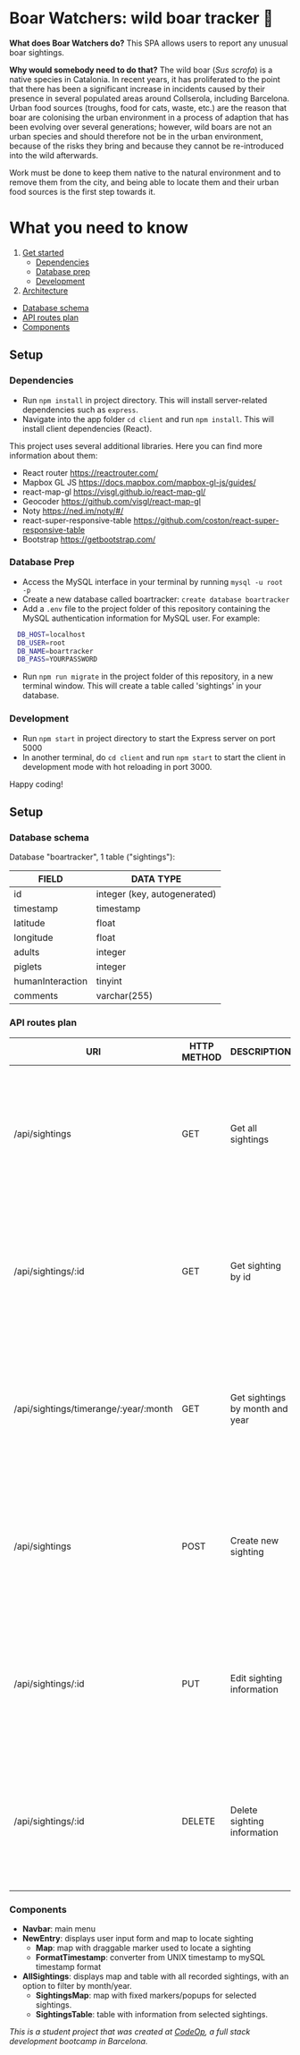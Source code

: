 # Boar Watchers: wild boar tracker :boar:

**What does Boar Watchers do?**
This SPA allows users to report any unusual boar sightings.

**Why would somebody need to do that?**
The wild boar (*Sus scrofa*) is a native species in Catalonia. In recent years, it has proliferated to the point that there has been a significant increase in incidents caused by their presence in several populated areas around Collserola, including Barcelona. Urban food sources (troughs, food for cats, waste, etc.) are the reason that boar are colonising the urban environment in a process of adaption that has been evolving over several generations; however, wild boars are not an urban species and should therefore not be in the urban environment, because of the risks they bring and because they cannot be re-introduced into the wild afterwards.

Work must be done to keep them native to the natural environment and to remove them from the city, and being able to locate them and their urban food sources is the first step towards it.

# What you need to know

1. [Get started](#setup)
    - [Dependencies](#dependencies)
    - [Database prep](#database-prep)
    - [Development](#development)
2. [Architecture](#architecture)
  - [Database schema](#database-schema)
  - [API routes plan](#API-routes-plan)
  - [Components](#components)

## Setup

### Dependencies

- Run `npm install` in project directory. This will install server-related dependencies such as `express`.
- Navigate into the app folder `cd client` and run `npm install`. This will install client dependencies (React).

This project uses several additional libraries. Here you can find more information about them:
- React router https://reactrouter.com/
- Mapbox GL JS https://docs.mapbox.com/mapbox-gl-js/guides/
- react-map-gl https://visgl.github.io/react-map-gl/
- Geocoder https://github.com/visgl/react-map-gl
- Noty https://ned.im/noty/#/
- react-super-responsive-table https://github.com/coston/react-super-responsive-table
- Bootstrap https://getbootstrap.com/


### Database Prep

- Access the MySQL interface in your terminal by running `mysql -u root -p`
- Create a new database called boartracker: `create database boartracker`
- Add a `.env` file to the project folder of this repository containing the MySQL authentication information for MySQL user. For example:

```bash
  DB_HOST=localhost
  DB_USER=root
  DB_NAME=boartracker
  DB_PASS=YOURPASSWORD
```

- Run `npm run migrate` in the project folder of this repository, in a new terminal window. This will create a table called 'sightings' in your database.


### Development

- Run `npm start` in project directory to start the Express server on port 5000
- In another terminal, do `cd client` and run `npm start` to start the client in development mode with hot reloading in port 3000.


Happy coding!

## Setup

### Database schema

Database "boartracker", 1 table ("sightings"):

| FIELD            | DATA TYPE                    |
|------------------|------------------------------|
| id               | integer (key, autogenerated) |
| timestamp        | timestamp                    |
| latitude         | float                        |
| longitude        | float                        |
| adults           | integer                      |
| piglets          | integer                      |
| humanInteraction | tinyint                      |
| comments         | varchar(255)                 |

### API routes plan

| URl                | HTTP METHOD | DESCRIPTION                 | REQUEST OBJECT                                                                                                                                                            | RESPONSE OBJECT                                                                                                                                                                   |
|--------------------|-------------|-----------------------------|---------------------------------------------------------------------------------------------------------------------------------------------------------------------------|-----------------------------------------------------------------------------------------------------------------------------------------------------------------------------------|
| /api/sightings     | GET         | Get all sightings           | n/a                                                                                                                                                                       | [ { id: integer, timestamp: timestamp, latitude: float, latitude: float, longitude: float, adults: integer, piglets: integer, humanInteraction: boolean, comments: string }, ...] |
| /api/sightings/:id | GET         | Get sighting by id          | n/a                                                                                                                                                                       | { id: integer, timestamp: timestamp, latitude: float, latitude: float, longitude: float, adults: integer, piglets: integer, humanInteraction: boolean, comments: string }         |
| /api/sightings/timerange/:year/:month | GET         | Get sightings by month and year          | n/a                                                                                                                                                                       | [{ id: integer, timestamp: timestamp, latitude: float, latitude: float, longitude: float, adults: integer, piglets: integer, humanInteraction: boolean, comments: string }...]         |
| /api/sightings     | POST        | Create new sighting         | { id: integer, timestamp: timestamp, latitude: float, latitude: float, longitude: float, adults: integer, piglets: integer, humanInteraction: boolean, comments: string } | [ { id: integer, timestamp: timestamp, latitude: float, latitude: float, longitude: float, adults: integer, piglets: integer, humanInteraction: boolean, comments: string }, ...] |
| /api/sightings/:id | PUT         | Edit sighting information   | { id: integer, timestamp: timestamp, latitude: float, latitude: float, longitude: float, adults: integer, piglets: integer, humanInteraction: boolean, comments: string } |                                                                                                                                                                                   |
| /api/sightings/:id | DELETE      | Delete sighting information |                                                                                                                                                                           | [ { id: integer, timestamp: timestamp, latitude: float, latitude: float, longitude: float, adults: integer, piglets: integer, humanInteraction: boolean, comments: string }, ...] |

### Components

- **Navbar**: main menu
- **NewEntry**: displays user input form and map to locate sighting
  - **Map**: map with draggable marker used to locate a sighting
  - **FormatTimestamp**: converter from UNIX timestamp to mySQL timestamp format
- **AllSightings**: displays map and table with all recorded sightings, with an option to filter by month/year. 
  - **SightingsMap**: map with fixed markers/popups for selected sightings.
  - **SightingsTable**: table with information from selected sightings.


 _This is a student project that was created at [CodeOp](http://codeop.tech), a full stack development bootcamp in Barcelona._